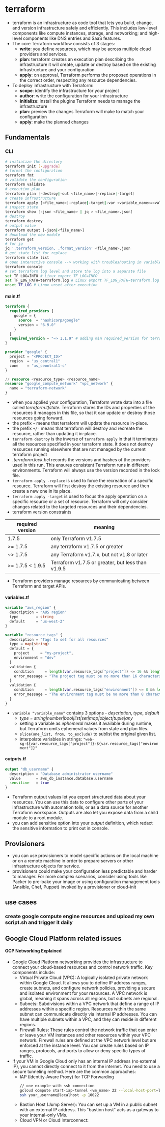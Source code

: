 # terraform

- terraform is an infrastructure as code tool that lets you build, change, and version infrastructure safely and
  efficiently. This includes low-level components like compute instances, storage, and networking; and high-level
  components like DNS entries and SaaS features.
- The core Terraform workflow consists of 3 stages:
    - **write**: you define resources, which may be across multiple cloud providers and services.
    - **plan**: terraform creates an execution plan describing the infrastructure it will create, update or destroy
      based on the existing infrastructure and your configuration
    - **apply**: on approval, Terraform performs the proposed operations in the correct order, respecting any
      resource dependencies.
- To deploy infrastructure with Terraform:
    - **scope**: identify the infrastructure for your project
    - **author**: write the configuration for your infrastructure
    - **initialize**: install the plugins Terraform needs to manage the infrastructure
    - **plan**: preview the changes Terraform will make to match your configuration
    - **apply**: make the planned changes

## Fundamentals

### CLI

```bash 
# initialize the directory
terraform init [-upgrade]
# format the configuration
terraform fmt
# validate the configuration
terraform validate
# execution plan 
terraform plan [-destroy|-out <file_name>|-replace|-target]
# create infrastructure
terraform apply [<file_name>|-replace|-target|-var <variable_name>=<value>|-var-file <file_path>]
# inspect state
terraform show [-json <file_name> | jq > <file_name>.json]
# destroy
terraform destroy
# output value
terraform output [-json|<file_name>]
# download the new module
terraform get
# for jq
jq '.terraform_version, .format_version' <file_name>.json
# get state list for replace
terraform state list
# open interactive console --> working with troubleshooting in variable definitions
terraform console
# set terraform log level and store the log into a separate file
set TF_LOG=INFO # Linux export TF_LOG=INFO
set TF_LOG_PATH=terraform.log # Linux export TF_LOG_PATH=terraform.log
unset TF_LOG # Linux unset after execution
```

#### main.tf

````terraform
terraform {
  required_providers {
    google = {
      source  = "hashicorp/google"
      version = "6.9.0"
    }
  }
  required_version = "~> 1.1.9" # adding min required_version for terraform
}

provider "google" {
  project = "<PROJECT_ID>"
  region  = "us_central1"
  zone    = "us_ceontral1-c"
}

// resource <resource_type> <resource_name>
resource "google_compute_network" "vpc_network" {
  name = "terraform-network"
}
````

- when you applied your configuration, Terraform wrote data into a file called _terraform.tfstate_.
  Terraform stores the IDs and properties of the resources it manages in this file, so that it can
  update or destroy those resources going forward.
- the prefix `~` means that terraform will update the resource in-place.
- the prefix ``+/-`` means that terraform will destroy and recreate the resource, rather than updating it in-place.
- ``terraform destroy`` is the inverse of `terraform apply` in that it terminates all the resources specified in your
  terraform state. It does not destroy resources running elsewhere that are not managed by the current terraform project
- _.terraform.lock.hcl_ records the versions and hashes of the providers used in this run. This ensures consistent
  Terraform runs in different environments. Terraform will always use the version recorded in the lock file.
- `terraform apply -replace` is used to force the recreation of a specific resource. Terraform will first destroy the
  existing resource and then create a new one in its place.
- ``terraform apply -target`` is used to focus the apply operation on a specific resource or a set of resource.
  Terraform will only consider changes related to the targeted resources and their dependencies.
- terraform version constraints

| required version | meaning                                           |
|------------------|---------------------------------------------------|
| 1.7.5            | only Terraform v1.7.5                             | 
| >= 1.7.5         | any terraform v1.7.5 or greater                   | 
| ~> 1.7.5         | any Terraform v1.7.x, but not v1.8 or later       |
| >= 1.7.5 < 1.9.5 | Terraform v1.7.5 or greater, but less than v1.9.5 |

- Terraform providers manage resources by communicating between Terraform and target APIs.

#### variables.tf

````terraform
variable "aws_region" {
  description = "AUS region"
  type        = string
  default     = "us-west-2"
}

variable "resource_tags" {
  description = "Tags to set for all resources"
  type = map(string)
  default = {
    project     = "my-project",
    environment = "dev"
  }
  validation {
    condition     = length(var.resource_tags["project"]) <= 16 && length(regexall("[^a-zA-Z0-9-]", var.resource_tags["project"])) == 0
    error_message = "The project tag must be no more than 16 characters, and only contain letters, numbers, and hyphens."
  }
  validation {
    condition     = length(var.resource_tags["environment"]) <= 8 && length(regexall("[^a-zA-Z0-9-]", var.resource_tags["environment"])) == 0
    error_message = "The environment tag must be no more than 8 characters, and only contain letters, numbers, and hyphens."
  }
}
````

- ``variable "variable_name"`` contains 3 options - _description_, _type_, _default_
    - _type = string|number|bool|list|set|map|object|tuple|any_
    - setting a variable as _ephemeral_ makes it available during runtime, but Terraform omits ephemeral values from
      state and plan files.
    - ``slice(one_list, from, to_exclude)`` to sublist the original given list.
    - interpolate variables in strings: `"web-sg-${var.resource_tags["project"]}-${var.resource_tags["environment"]}"`

#### outputs.tf

````terraform
output "db_username" {
  description = "Database administrator username"
  value       = aws_db_instance.database.username
  sensitive   = true
}
```` 

- Terraform output values let you export structured data about your resources. You can use this data to configure
  other parts of your infrastructure with automation tolls, or as a data source for another Terraform workspace. Outputs
  are also let you expose data from a child module to a root module.
- you can add sensitive option into your _output_ definition, which redact the sensitive information to print out in
  console.

## Provisioners

- you can use provisioners to model specific actions on the local machine or on a remote machine in order to prepare
  servers or other infrastructure objects for service.
- provisioners could make your configuration less predictable and harder to manager. For more complex scenarios,
  consider
  using tools like Packer to pre-bake your image or using configuration management tools (Ansible, Chef, Puppet) invoked
  by a provisioner or cloud-init

## use cases

### create google compute engine resources and upload my own script.sh and trigger it daily

## Google Cloud Platform related issues

#### GCP Networking Explained

- Google Cloud Platform networking provides the infrastructure to connect your cloud-based resources and control network
  traffic. Key components include:
    - Virtual Private Cloud (VPC): A logically isolated private network within Google Cloud. It allows you to define IP
      address ranges, create subnets, and configure network policies, providing a secure and isolated environment for
      your resources. A VPC network is global, meaning it spans across all regions, but subnets are regional.
    - Subnets: Subdivisions within a VPC network that define a range of IP addresses within a specific region. Resources
      within the same subnet can communicate directly via internal IP addresses. You can have multiple subnets within a
      VPC, and they can reside in different regions.
    - Firewall Rules: These rules control the network traffic that can enter or leave your VM instances and other
      resources within your VPC network. Firewall rules are defined at the VPC network level but are enforced at the
      instance level. You can create rules based on IP ranges, protocols, and ports to allow or deny specific types of
      traffic.
- If your VM in Google Cloud only has an internal IP address (no external IP), you cannot directly connect to it from
  the internet. You need to use a secure tunneling method. Here are the common approaches:
    - IAP (Identity-Aware Proxy) for TCP Forwarding
      ````bash
      // one example with ssh connection
      gcloud compute start-iap-tunnel <vm_name> 22 --local-host-port=localhost:10022 --zone=<zone>
      ssh your_username@localhost -p 10022
      ````
    - Bastion Host (Jump Server): You can set up a VM in a public subnet with an external IP address. This "bastion
      host" acts as a gateway to your internal-only VMs.
    - Cloud VPN or Cloud Interconnect: 